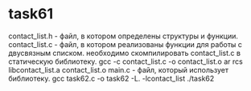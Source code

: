 # task61
contact_list.h - файл, в котором определены структуры и функции.
contact_list.c - файл, в котором реализованы функции для работы с двусвязным списком.
необходимо скомпилировать contact_list.c в статическую библиотеку.
gcc -c contact_list.c -o contact_list.o
ar rcs libcontact_list.a contact_list.o
main.c - файл, который использует библиотеку.
gcc task62.c -o task62 -L. -lcontact_list
./task62
